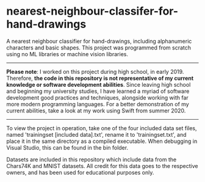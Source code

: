# nearest-neighbour-classifer-for-hand-drawings
A nearest neighbour classifier for hand-drawings, including alphanumeric characters and basic shapes. This project was programmed from scratch using no ML libraries or machine vision libraries.

---

**Please note**: I worked on this project during high school, in early 2019. Therefore, **the code in this repository is not representative of my current knowledge or software development abilities**. Since leaving high school and beginning my university studies, I have learned a myriad of software development good practices and techniques, alongside working with far more modern programming languages. For a better demonstration of my current abilities, take a look at my work using Swift from summer 2020.

---

To view the project in operation, take one of the four included data set files, named 'trainingset [included data].txt', rename it to 'trainingset.txt', and place it in the same directory as a compiled executable. When debugging in Visual Studio, this can be found in the bin folder.

Datasets are included in this repository which include data from the Chars74K and MNIST datasets. All credit for this data goes to the respective owners, and has been used for educational purposes only.
